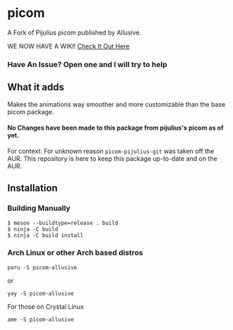 # picom
A Fork of Pijulius picom published by Allusive.

WE NOW HAVE A WIKI!
[Check It Out Here](https://github.com/allusive-dev/picom-allusive/wiki)

### Have An Issue? Open one and I will try to help

## What it adds
Makes the animations way smoother and more customizable than the base picom package.


#### No Changes have been made to this package from pijulius's picom as of yet.

For context: For unknown reason `picom-pijulius-git` was taken off the AUR. 
This repository is here to keep this package up-to-date and on the AUR.

## Installation

### Building Manually
```
$ meson --buildtype=release . build
$ ninja -C build
$ ninja -C build install
```

### Arch Linux or other Arch based distros
```
paru -S picom-allusive
```
or
```
yay -S picom-allusive
```

For those on Crystal Linux

```
ame -S picom-allusive
```
